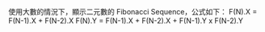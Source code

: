 使用大數的情況下，顯示二元數的 Fibonacci Sequence，公式如下：
F(N).X = F(N-1).X + F(N-2).X
F(N).Y = F(N-1).X + F(N-2).X  + F(N-1).Y x F(N-2).Y





